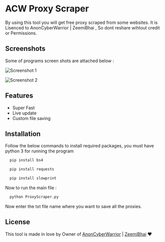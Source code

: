 
# ACW Proxy Scraper
 
 By using this tool you will get free proxy scraped from some websites.
 It is Lisenced to AnonCyberWarrior | ZeemiBhai , So dont reshare wihtout credit or Permissions.

 
## Screenshots
Some of programs screen shots are attached below : 

![Screenshot 1](https://github.com/Zeemi-Bhai/ProxyScraper/blob/main/proxy%201.PNG?raw=true)

![Screenshot 2](https://github.com/Zeemi-Bhai/ProxyScraper/blob/main/prxoy%202.PNG?raw=true)


## Features

- Super Fast
- Live update
- Custom file saving

## Installation

Follow the below commands to install required packages, you must have python 3 for running the program

```python
  pip install bs4
```

```python
  pip install requests
``` 

```python
  pip install slowprint

```

Now to run the main file : 

```python
  python ProxyScraper.py

```

Now enter the txt file name where you want to save all the proxies.
## License

This tool is made in love by Owner of
[AnonCyberWarrior](https://t.me/AnonCyberWarrior) | [ZeemiBhai](https://wa.me/923465277602) ❤

